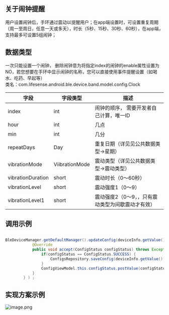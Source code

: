 <a name="WowyP"></a>
## 关于闹钟提醒
用户设置闹钟后，手环通过震动以提醒用户；在app端设置时，可设置重复周期（周一至周日，任意一天或多天），时长（5秒、15秒、30秒、60秒），在app端，支持最多可设置5组闹钟；
<a name="SOwJJ"></a>
## 数据类型

一次只能设置一个闹钟， 删除闹钟意为将指定index的闹钟的enable属性设置为NO，若您想要在手环中显示闹钟的名称，您可以直接使用事件提醒设置（如喝水、吃药、早起等）<br />类名：com.lifesense.android.ble.device.band.model.config.Clock

| 字段 | 字段类型 | 描述 |
| --- | --- | --- |
| index | int | 闹钟的顺序， 需要开发者自己计算，唯一ID |
| hour | int | 几点 |
| min | int | 几分 |
| repeatDays | Day | 重复日期（详见见公共数据类型->星期） |
| vibrationMode | ViibrationMode | 震动类型（详见公共数据类型->震动类型） |
| vibrationDuration | short | 震动时长（0～60秒） |
| vibrationLevel | short | 震动强度1（0～9） |
| vibrationLevel1 | short | 震动强度2（0～9，，只有震动类型为间歇震动才有效） |

<a name="epDA2"></a>
## 调用示例
```java

BleDeviceManager.getDefaultManager().updateConfig(deviceInfo.getValue().getMac(), clock, new Consumer<ConfigStatus>() {
            @Override
            public void accept(ConfigStatus configStatus) throws Exception {
                if(configStatus == ConfigStatus.SUCCESS) {
                    ConfigsRepository.saveConfig(deviceInfo.getValue().getMac(),config);
                }
                ConfigViewModel.this.configStatus.postValue(configStatus);
            }
        } ) ;
```
<a name="0Q71u"></a>
## 实现方案示例
![image.png](https://cdn.nlark.com/yuque/0/2021/png/354855/1616761912136-51ab93f8-ef88-4d9b-88d1-c01b5fb8a035.png#crop=0&crop=0&crop=1&crop=1&height=302&id=EoH4y&margin=%5Bobject%20Object%5D&name=image.png&originHeight=302&originWidth=843&originalType=binary&ratio=1&rotation=0&showTitle=false&size=24737&status=done&style=none&title=&width=843)

